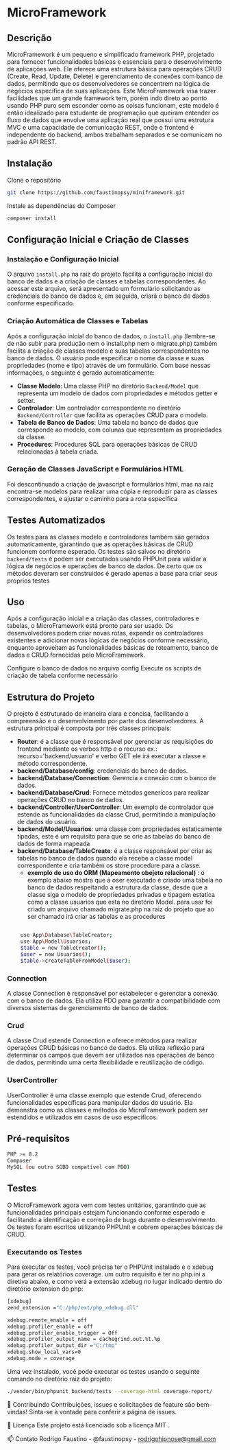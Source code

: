 # MicroFramework

## Descrição
MicroFramework é um pequeno e simplificado framework PHP, projetado para fornecer funcionalidades básicas e essenciais para o desenvolvimento de aplicações web. Ele oferece uma estrutura básica para operações CRUD (Create, Read, Update, Delete) e gerenciamento de conexões com banco de dados, permitindo que os desenvolvedores se concentrem na lógica de negócios específica de suas aplicações.
Este MicroFramework visa trazer facilidades que um grande framework tem, porém indo direto ao ponto usando PHP puro sem esconder como as coisas funcionam, este modelo é então idealizado para estudante de programação que queiram entender os fluxo de dados que envolve uma aplicação real que possui uma estrutura MVC e uma capacidade de comunicação REST, onde o frontend é independente do backend, ambos trabalham separados e se comunicam no padrão API REST.

## Instalação
Clone o repositório
```bash
git clone https://github.com/faustinopsy/miniframework.git
```
Instale as dependências do Composer
```bash
composer install
```
## Configuração Inicial e Criação de Classes

### Instalação e Configuração Inicial
O arquivo `install.php` na raiz do projeto facilita a configuração inicial do banco de dados e a criação de classes e tabelas correspondentes. Ao acessar este arquivo, será apresentado um formulário solicitando as credenciais do banco de dados e, em seguida, criará o banco de dados conforme especificado.

### Criação Automática de Classes e Tabelas
Após a configuração inicial do banco de dados, o `install.php` (lembre-se de não subir para produção nem o install.php nem o migrate.php) também facilita a criação de classes modelo e suas tabelas correspondentes no banco de dados. O usuário pode especificar o nome da classe e suas propriedades (nome e tipo) através de um formulário. Com base nessas informações, o seguinte é gerado automaticamente:
- **Classe Modelo**: Uma classe PHP no diretório `Backend/Model` que representa um modelo de dados com propriedades e métodos getter e setter.
- **Controlador**: Um controlador correspondente no diretório `Backend/Controller` que facilita as operações CRUD para o modelo.
- **Tabela de Banco de Dados**: Uma tabela no banco de dados que corresponde ao modelo, com colunas que representam as propriedades da classe.
- **Procedures**: Procedures SQL para operações básicas de CRUD relacionadas à tabela criada.

### Geração de Classes JavaScript e Formulários HTML
Foi descontinuado a criação de javascript e formulários html, mas na raiz encontra-se modelos para realizar uma cópia e reproduzir para as classes correspondentes, e ajustar o caminho para a rota especifica

## Testes Automatizados
Os testes para as classes modelo e controladores também são gerados automaticamente, garantindo que as operações básicas de CRUD funcionem conforme esperado. Os testes são salvos no diretório `backend/tests` e podem ser executados usando PHPUnit para validar a lógica de negócios e operações de banco de dados.
De certo que os métodos deveram ser construidos é gerado apenas a base para criar seus proprios testes

## Uso
Após a configuração inicial e a criação das classes, controladores e tabelas, o MicroFramework está pronto para ser usado. Os desenvolvedores podem criar novas rotas, expandir os controladores existentes e adicionar novas lógicas de negócios conforme necessário, enquanto aproveitam as funcionalidades básicas de roteamento, banco de dados e CRUD fornecidas pelo MicroFramework.

Configure o banco de dados no arquivo config
Execute os scripts de criação de tabela conforme necessário
## Estrutura do Projeto
O projeto é estruturado de maneira clara e concisa, facilitando a compreensão e o desenvolvimento por parte dos desenvolvedores. A estrutura principal é composta por três classes principais:
- **Router**: é a classe que é responsável por gerenciar as requisições do frontend mediante os verbos http e o recurso ex.: recurso='backend/usuario' e verbo GET ele irá executar a classe e método correspondente.
- **backend/Database/config**: credenciais do banco de dados.
- **backend/Database/Connection**: Gerencia a conexão com o banco de dados.
- **backend/Database/Crud**: Fornece métodos genericos para realizar operações CRUD no banco de dados.
- **backend/Controller/UserController**: Um exemplo de controlador que estende as funcionalidades da classe Crud, permitindo a manipulação de dados do usuário.
- **backend/Model/Usuarios**: uma classe com propriedades estaticamente tipadas, este é um requisito para que se crie as tabelas do banco de dados de forma mapeada
- **backend/Database/TableCreate**: é a classe responsável por criar as tabelas no banco de dados quando ela recebe a classe model correspondente e cria também os store procedure para a classe.
    - **exemplo de uso do ORM (Mapeamento obejeto relacional)** : 
    o exemplo abaixo mostra que a oser  executado é criado uma tabela no banco de dados respeitando a estrutura da classe, desde que a classe siga o modelo de propriedades privadas e tipagem estatica como a classe usuarios que esta no diretório Model.
    para usar foi criado um arquivo chamado migrate.php na raiz do projeto que ao ser chamado irá criar as tabelas e as procedures
   ```bash

    use App\Database\TableCreator;
    use App\Model\Usuarios;
    $table = new TableCreator();
    $user = new Usuarios();
    $table->createTableFromModel($user);
    ```
### Connection
A classe Connection é responsável por estabelecer e gerenciar a conexão com o banco de dados. Ela utiliza PDO para garantir a compatibilidade com diversos sistemas de gerenciamento de banco de dados.

### Crud
A classe Crud estende Connection e oferece métodos para realizar operações CRUD básicas no banco de dados. Ela utiliza reflexão para determinar os campos que devem ser utilizados nas operações de banco de dados, permitindo uma certa flexibilidade e reutilização de código.

### UserController
UserController é uma classe exemplo que estende Crud, oferecendo funcionalidades específicas para manipular dados do usuário. Ela demonstra como as classes e métodos do MicroFramework podem ser estendidos e utilizados em casos de uso específicos.


## Pré-requisitos
```bash
PHP >= 8.2
Composer
MySQL (ou outro SGBD compatível com PDO)
```
## Testes
O MicroFramework agora vem com testes unitários, garantindo que as funcionalidades principais estejam funcionando conforme esperado e facilitando a identificação e correção de bugs durante o desenvolvimento. Os testes foram escritos utilizando PHPUnit e cobrem operações básicas de CRUD.

### Executando os Testes
Para executar os testes, você precisa ter o PHPUnit instalado e o xdebug para gerar os relatórios coverage.
um outro requisito é ter no php.ini a diretiva abaixo, e como verá a extensão xdebug no lugar indicado dentro do diretório extension do php:
```bash
[xdebug]
zend_extension ="C:/php/ext/php_xdebug.dll"

xdebug.remote_enable = off
xdebug.profiler_enable = off
xdebug.profiler_enable_trigger = Off
xdebug.profiler_output_name = cachegrind.out.%t.%p
xdebug.profiler_output_dir ="C:/tmp"
xdebug.show_local_vars=0
xdebug.mode = coverage
```
 Uma vez instalado, você pode executar os testes usando o seguinte comando no diretório raiz do projeto:
```bash
./vendor/bin/phpunit backend/tests --coverage-html coverage-report/
```
🤝 Contribuindo
Contribuições, issues e solicitações de feature são bem-vindas! Sinta-se à vontade para conferir a página de issues.

📜 Licença
Este projeto está licenciado sob a licença MIT .

📫 Contato
Rodrigo Faustino - @faustinopsy - rodrigohipnose@gmail.com